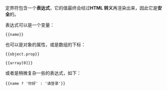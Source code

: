 定界符包含一个**表达式**，它的值最终会经过**HTML 转义**再渲染出来，因此它是**安全**的。

表达式可以是一个变量：

```
{{name}}
```

也可以是对象的属性，或是数组的下标：

```
{{object.prop}}
```

```
{{array[0]}}
```

或者是稍微复杂一些的表达式，如下：

```
{{name ? '你好' : '请登录'}}
```
